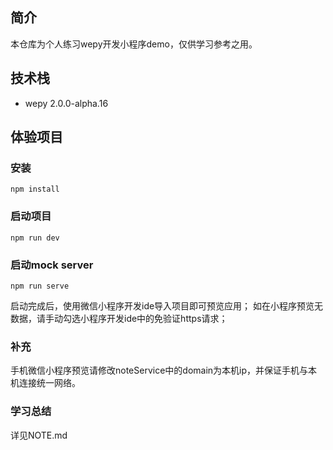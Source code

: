 ## 简介
本仓库为个人练习wepy开发小程序demo，仅供学习参考之用。

## 技术栈
- wepy 2.0.0-alpha.16

## 体验项目
### 安装
```
npm install
```
### 启动项目
```
npm run dev
```
### 启动mock server
```
npm run serve
```
启动完成后，使用微信小程序开发ide导入项目即可预览应用；
如在小程序预览无数据，请手动勾选小程序开发ide中的免验证https请求；
### 补充
手机微信小程序预览请修改noteService中的domain为本机ip，并保证手机与本机连接统一网络。

### 学习总结
详见NOTE.md
